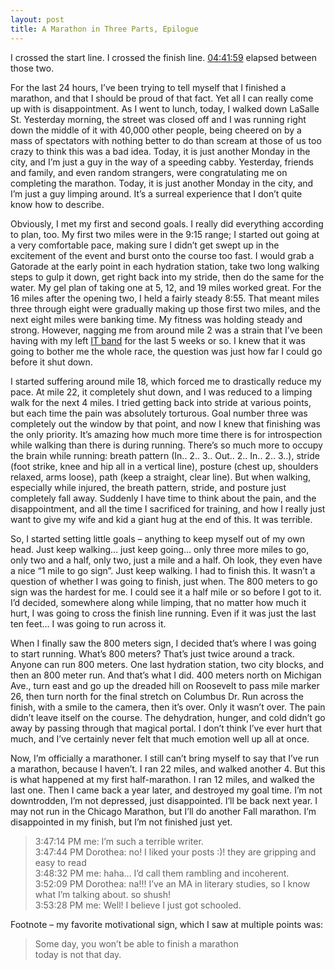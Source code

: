 ```yaml
---
layout: post
title: A Marathon in Three Parts, Epilogue
---
```


I crossed the start line.  I crossed the finish line. [04:41:59](http://results.chicagomarathon.com/2013/?content=detail&fpid=favorites&pid=favorites&idp=999999107FA3090000100997&lang=EN_CAP&event=MAR)
elapsed between those two.

For the last 24 hours, I’ve been trying to tell myself that I finished a marathon, and that I should be proud of that fact.  Yet all I can really
come up with is disappointment.  As I went to lunch, today, I walked down LaSalle St.  Yesterday morning, the street was closed off and I was
running right down the middle of it with 40,000 other people, being cheered on by a mass of spectators with nothing better to do than scream at
those of us too crazy to think this was a bad idea.  Today, it is just another Monday in the city, and I’m just a guy in the way of a speeding cabby.
Yesterday, friends and family, and even random strangers, were congratulating me on completing the marathon.  Today, it is just another Monday in the
city, and I’m just a guy limping around.  It’s a surreal experience that I don’t quite know how to describe.

Obviously, I met my first and second goals.  I really did everything according to plan, too.  My first two miles were in the 9:15 range; I started
out going at a very comfortable pace,  making sure I didn’t get swept up in the excitement of the event and burst onto the course too fast.  I would
grab a Gatorade at the early point in each hydration station, take two long walking steps to gulp it down, get right back into my stride, then do the
same for the water.  My gel plan of taking one at 5, 12, and 19 miles worked great.  For the 16 miles after the opening two, I held a fairly steady 8:55.
That meant miles three through eight were gradually making up those first two miles, and the next eight miles were banking time.  My fitness was
holding steady and strong.  However, nagging me from around mile 2 was a strain that I’ve been having with my left [IT band](http://en.wikipedia.org/wiki/Iliotibial_band_syndrome)
for the last 5 weeks or so.  I knew that it was going to bother me the whole race, the question was just how far I could go before it shut down.

I started suffering around mile 18, which forced me to drastically reduce my pace.  At mile 22, it completely shut down, and I was reduced to a
limping walk for the next 4 miles.  I tried getting back into stride at various points, but each time the pain was absolutely torturous.  Goal
number three was completely out the window by that point, and now I knew that finishing was the only priority.  It’s amazing how much more time
there is for introspection while walking than there is during running.  There’s so much more to occupy the brain while running:  breath pattern
(In.. 2.. 3.. Out.. 2.. In.. 2.. 3..), stride (foot strike, knee and hip all in a vertical line), posture (chest up, shoulders relaxed, arms loose),
path (keep a straight, clear line).  But when walking, especially while injured, the breath pattern, stride, and posture just completely fall away.
Suddenly I have time to think about the pain, and the disappointment, and all the time I sacrificed for training, and how I really just want to give
my wife and kid a giant hug at the end of this.  It was terrible.

So, I started setting little goals – anything to keep myself out of my own head.  Just keep walking… just keep going… only three more miles to go,
only two and a half, only two, just a mile and a half.  Oh look, they even have a nice “1 mile to go sign”.  Just keep walking.  I had to finish this.
It wasn’t a question of whether I was going to finish, just when.  The 800 meters to go sign was the hardest for me.  I could see it a half mile or so
before I got to it.  I’d decided, somewhere along while limping, that no matter how much it hurt, I was going to cross the finish line running.
Even if it was just the last ten feet… I was going to run across it.

When I finally saw the 800 meters sign, I decided that’s where I was going to start running.  What’s 800 meters?  That’s just twice around a track.
Anyone can run 800 meters.  One last hydration station, two city blocks, and then an 800 meter run.  And that’s what I did.  400 meters north on
Michigan Ave., turn east and go up the dreaded hill on Roosevelt to pass mile marker 26, then turn north for the final stretch on Columbus Dr.
Run across the finish, with a smile to the camera, then it’s over.  Only it wasn’t over.  The pain didn’t leave itself on the course.
The dehydration, hunger, and cold didn’t go away by passing through that magical portal.  I don’t think I’ve ever hurt that much, and I’ve certainly
never felt that much emotion well up all at once.

Now, I’m officially a marathoner.  I still can’t bring myself to say that I’ve run a marathon, because I haven’t.  I ran 22 miles, and walked
another 4.  But this is what happened at my first half-marathon.  I ran 12 miles, and walked the last one.  Then I came back a year later, and
destroyed my goal time.  I’m not downtrodden, I’m not depressed, just disappointed.  I’ll be back next year.  I may not run in the Chicago Marathon,
but I’ll do another Fall marathon.  I’m disappointed in my finish, but I’m not finished just yet.

> 3:47:14 PM me: I’m such a terrible writer.  
3:47:44 PM Dorothea: no! I liked your posts :)! they are gripping and easy to read  
3:48:32 PM me: haha… I’d call them rambling and incoherent.  
3:52:09 PM Dorothea: na!!! I’ve an MA in literary studies, so I know what I’m talking about.  so shush!  
3:53:28 PM me: Well! I believe I just got schooled.  

Footnote – my favorite motivational sign, which I saw at multiple points was:

> Some day, you won’t be able to finish a marathon  
today is not that day.
